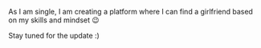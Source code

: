 As I am single, I am creating a platform where I can find a girlfriend based on my skills and mindset 😉  

Stay tuned for the update :)
